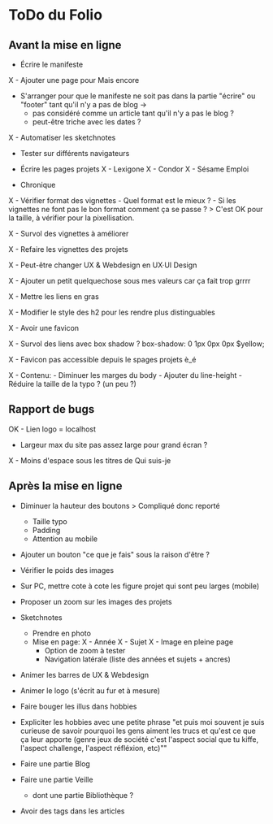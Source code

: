 # ToDo du Folio

## Avant la mise en ligne

- Écrire le manifeste

X - Ajouter une page pour Mais encore

- S'arranger pour que le manifeste ne soit pas dans la partie "écrire" ou "footer" tant qu'il n'y a pas de blog ->
  - pas considéré comme un article tant qu'il n'y a pas le blog ?
  - peut-être triche avec les dates ?

X - Automatiser les sketchnotes

- Tester sur différents navigateurs

 - Écrire les pages projets
  X - Lexigone
  X - Condor
  X - Sésame Emploi
  - Chronique

X  - Vérifier format des vignettes
      - Quel format est le mieux ?
      - Si les vignettes ne font pas le bon format comment ça se passe ? > C'est OK pour la taille, à vérifier pour la pixellisation.

X - Survol des vignettes à améliorer

X - Refaire les vignettes des projets

X  - Peut-être changer UX & Webdesign en UX·UI Design

X - Ajouter un petit quelquechose sous mes valeurs car ça fait trop grrrr

X  - Mettre les liens en gras

X  - Modifier le style des h2 pour les rendre plus distinguables

X  - Avoir une favicon

X  - Survol des liens avec box shadow ? box-shadow: 0 1px 0px 0px $yellow;

X  - Favicon pas accessible depuis le spages projets è_é

X  - Contenu:
      - Diminuer les marges du body
      - Ajouter du line-height
      - Réduire la taille de la typo ? (un peu ?)


## Rapport de bugs

OK - Lien logo = localhost

- Largeur max du site pas assez large pour grand écran ?

X - Moins d'espace sous les titres de Qui suis-je



## Après la mise en ligne

- Diminuer la hauteur des boutons > Compliqué donc reporté
  - Taille typo
  - Padding
  - Attention au mobile

- Ajouter un bouton "ce que je fais" sous la raison d'être ?

- Vérifier le poids des images

- Sur PC, mettre cote à cote les figure projet qui sont peu larges (mobile)

- Proposer un zoom sur les images des projets

- Sketchnotes
  - Prendre en photo
  - Mise en page:
    X - Année
    X - Sujet
    X - Image en pleine page
    - Option de zoom à tester
    - Navigation latérale (liste des années et sujets + ancres)

- Animer les barres de UX & Webdesign

- Animer le logo (s'écrit au fur et à mesure)

- Faire bouger les illus dans hobbies

- Expliciter les hobbies avec une petite phrase "et puis moi souvent je suis curieuse de savoir pourquoi les gens aiment les trucs et qu'est ce que ça leur apporte (genre jeux de société c'est l'aspect social que tu kiffe, l'aspect challenge, l'aspect réfléxion, etc)""

- Faire une partie Blog

- Faire une partie Veille
  - dont une partie Bibliothèque ?

- Avoir des tags dans les articles

